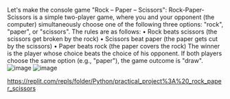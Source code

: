 Let's make the console game "Rock – Paper – Scissors":
Rock-Paper-Scissors is a simple two-player game, where you and your opponent (the computer) simultaneously 
choose one of the following three options: "rock", "paper", or "scissors". The rules are as follows:
• Rock beats scissors (the scissors get broken by the rock)
• Scissors beat paper (the paper gets cut by the scissors)
• Paper beats rock (the paper covers the rock)
The winner is the player whose choice beats the choice of his opponent. If both players choose the same option 
(e.g., "paper"), the game outcome is "draw".
![image](https://github.com/Sasho80/RockPaperScissorsBySasho80/assets/7139995/8752a9a9-52fa-4287-a971-29177f044928)
![image](https://github.com/Sasho80/RockPaperScissorsBySasho80/assets/7139995/328442c4-9020-45c8-84c3-bb00d735bf42)

https://replit.com/repls/folder/Python/practical_project%3A%20_rock_paper_scissors
